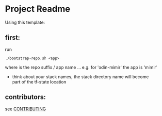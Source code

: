 # Project Readme

Using this template:

## first:
run
```shell
./bootstrap-repo.sh <app>
```
where <app> is the repo suffix / app name ... e.g. for  'odin-mimir' the app is 'mimir'
- think about your stack names, the stack directory name will become part of the tf-state location

## contributors:
see [CONTRIBUTING](CONTRIBUTING.md)
